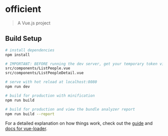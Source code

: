 # officient

> A Vue.js project

## Build Setup

``` bash
# install dependencies
npm install

# IMPORTANT: BEFORE running the dev server, get your temporary token via your officient account and REPLACE in following files:
src/components/ListPeople.vue
src/components/ListPeopleDetail.vue

# serve with hot reload at localhost:8080
npm run dev

# build for production with minification
npm run build

# build for production and view the bundle analyzer report
npm run build --report
```

For a detailed explanation on how things work, check out the [guide](http://vuejs-templates.github.io/webpack/) and [docs for vue-loader](http://vuejs.github.io/vue-loader).
